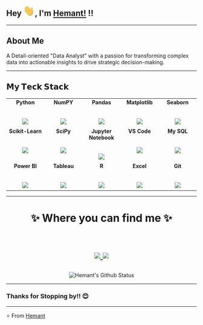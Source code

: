## Hey <img src="https://raw.githubusercontent.com/parth-27/parth-27/master/Hi.gif" width="30px">, I'm [Hemant!](https://github.com/hemant1491) !!

</h2>

<hr/>

## About Me

A Detail-oriented "Data Analyst" with a passion for transforming complex data into actionable insights to drive strategic decision-making.

<hr/>

## 𝗠𝘆 𝗧𝗲𝗰𝗸 𝗦𝘁𝗮𝗰𝗸
<table>
  <tbody>
    <tr valign="top">
      <td width="20%" align="center">
        <span><strong>Python</strong></span><br><br><br>
        <img height="128px" src="https://cdn.svgporn.com/logos/python.svg">
      </td>
      <td width="20%" align="center">
        <span><strong>NumPY</strong></span><br><br><br>
        <img height="128px" src="https://cdn.svgporn.com/logos/numpy.svg">
      </td>
      <td width="20%" align="center">
        <span><strong>Pandas</strong></span><br><br><br>
        <img height="128px" src="https://cdn.svgporn.com/logos/pandas-icon.svg">
      </td>
      <td width="20%" align="center">
        <span><strong>Matplotlib</strong></span><br><br><br>
        <img height="128px" src="https://cdn.svgporn.com/logos/matplotlib-icon.svg">
      </td>
      <td width="20%" align="center">
        <span><strong>Seaborn</strong></span><br><br><br>
        <img height="128px" src="https://cdn.svgporn.com/logos/seaborn-icon.svg">
      </td>
    </tr>
    <tr valign="top">
      <td width="20%" align="center">
        <span><strong>Scikit-Learn</strong></span><br><br><br>
        <img height="128px" src="https://icon.icepanel.io/Technology/svg/scikit-learn.svg">
      </td>
     <td width="20%" align="center">
        <span><strong>SciPy</strong></span><br><br><br>
        <img height="128px" src="https://upload.wikimedia.org/wikipedia/commons/b/b2/SCIPY_2.svg">
      </td>
      <td width="20%" align="center">
        <span><strong>Jupyter Notebook</strong></span><br><br><br>
        <img height="128px" src="https://cdn.svgporn.com/logos/jupyter.svg">
      </td>
      <td width="20%" align="center">
        <span><strong>VS Code</strong></span><br><br><br>
        <img height="128px" src="https://cdn.svgporn.com/logos/visual-studio-code.svg">
      </td>
      <td width="20%" align="center">
        <span><strong>My SQL</strong></span><br><br><br>
        <img height="128px" src="https://cdn.svgporn.com/logos/mysql.svg">
      </td>
    </tr>
    <tr valign="top">
      <td width="20%" align="center">
        <span><strong>Power BI</strong></span><br><br><br>
        <img height="128px" src="https://cdn.svgporn.com/logos/microsoft-power-bi.svg">
      </td>
      <td width="20%" align="center">
        <span><strong>Tableau</strong></span><br><br><br>
        <img height="128px" src="https://cdn.svgporn.com/logos/tableau-icon.svg">
      </td>
      <td width="20%" align="center">
        <span><strong>R</strong></span><br><br><br>
        <img height="128px" src="https://upload.wikimedia.org/wikipedia/commons/1/1b/R_logo.svg">
      </td>
      <td width="20%" align="center">
        <span><strong>Excel</strong></span><br><br><br>
        <img height="128px" src="https://upload.wikimedia.org/wikipedia/commons/3/34/Microsoft_Office_Excel_%282019%E2%80%93present%29.svg">
      </td>
      <td width="20%" align="center">
        <span><strong>Git</strong></span><br><br><br>
        <img height="128px" src="https://cdn.svgporn.com/logos/git-icon.svg">
      </td>
    </tr>
  </tbody>
</table>
<hr>

<h1 align="center">
✨ Where you can find me ✨
  
<p align="center">
  <br/>
  <a href="https://www.linkedin.com/in/hemant1491/">
    <img height = "64px" src="https://cdn.svgporn.com/logos/linkedin-icon.svg">
  </a>
  
  <a href="https://github.com/hemant1491">
    <img height = "64px" src="https://cdn.svgporn.com/logos/github-octocat.svg">  
  </a>
</p>
</h1>

<div align = "center">

![Hemant's Github Status](https://github-readme-stats.vercel.app/api?username=hemant1491&show_icons=true&title_color=3793c4&icon_color=ffbb00&text_color=ffffff&bg_color=000000)

<hr>

</div>

<h3>Thanks for Stopping by!! 😊</h3>


---
⭐️ From [Hemant](https://github.com/hemant1491) 

